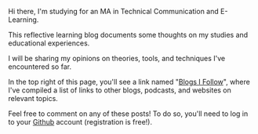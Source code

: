 Hi there, I'm studying for an MA in Technical Communication and E-Learning.

This reflective learning blog documents some thoughts on my studies and educational experiences.

I will be sharing my opinions on theories, tools, and techniques I've encountered so far.

In the top right of this page, you'll see a link named "[Blogs I Follow](follow.md)", where I've compiled a list of links to other blogs, podcasts, and websites on relevant topics.

Feel free to comment on any of these posts! To do so, you'll need to log in to your [Github](https://github.com/) account (registration is free!).

  <script src="https://utteranc.es/client.js"
          repo="Sterling-Cooper/sterling-cooper.github.io"
          issue-term="title"
          theme="github-light"
          crossorigin="anonymous"
          async>
  </script>